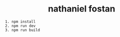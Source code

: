 <h1 align="center">
  nathaniel fostan
</h1>

```shell
1. npm install
2. npm run dev
3. npm run build
```